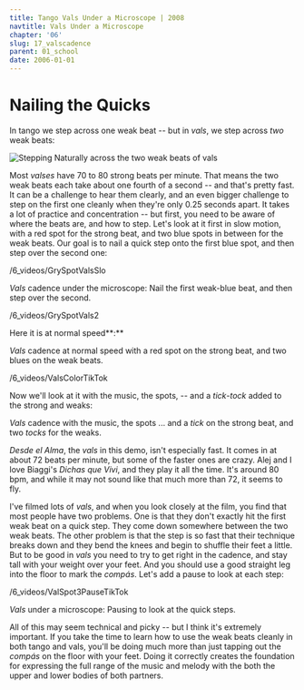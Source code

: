 ```yaml
---
title: Tango Vals Under a Microscope | 2008
navtitle: Vals Under a Microscope
chapter: '06'
slug: 17_valscadence
parent: 01_school
date: 2006-01-01
---
```


# Nailing the Quicks

In tango we step across one weak beat -- but in _vals_, we step across _two_ weak beats:

![Stepping Naturally across the two weak beats of vals](/6_pics/photos/FootStepVals.gif)

Most _valses_ have 70 to 80 strong beats per minute.
That means the two weak beats each take about one fourth of a second -- and that's pretty fast.
It can be a challenge to hear them clearly, and an even bigger challenge to step on the first one cleanly when they're only 0.25 seconds apart.
It takes a lot of practice and concentration -- but first, you need to be aware of where the beats are, and how to step.
Let's look at it first in slow motion, with a red spot for the strong beat, and two blue spots in between for the weak beats.
Our goal is to nail a quick step onto the first blue spot, and then step over the second one:


/6_videos/GrySpotValsSlo

_Vals_ cadence under the microscope:  Nail the first weak-blue beat, and then step over the second.

/6_videos/GrySpotVals2

Here it is at normal speed**:**


_Vals_ cadence at normal speed with a red spot on the strong beat, and two blues on the weak beats.

/6_videos/ValsColorTikTok

Now we'll look at it with the music, the spots, -- and a _tick_\-_tock_ added to the strong and weaks:


_Vals_ cadence with the music, the spots ... and a _tick_ on the strong beat, and two _tocks_ for the weaks.

_Desde el Alma_, the _vals_ in this demo, isn't especially fast.
It comes in at about 72 beats per minute, but some of the faster ones are crazy.
Alej and I love Biaggi's _Dichas que Vivi_, and they play it all the time.
It's around 80 bpm, and while it may not sound like that much more than 72, it seems to fly.

I've filmed lots of _vals_, and when you look closely at the film, you find that most people have two problems.
One is that they don't exactly hit the first weak beat on a quick step.
They come down somewhere between the two weak beats.
The other problem is that the step is so fast that their technique breaks down and they bend the knees and begin to shuffle their feet a little.
But to be good in _vals_ you need to try to get right in the cadence, and stay tall with your weight over your feet.
And you should use a good straight leg into the floor to mark the _compás_.
Let's add a pause to look at each step:

/6_videos/ValSpot3PauseTikTok

_Vals_ under a microscope:  Pausing to look at the quick steps.

All of this may seem technical and picky -- but I think it's extremely important.
If you take the time to learn how to use the weak beats cleanly in both tango and vals, you'll be doing much more than just tapping out the _compás_ on the floor with your feet.
Doing it correctly creates the foundation for expressing the full range of the music and melody with the both the upper and lower bodies of both partners.
